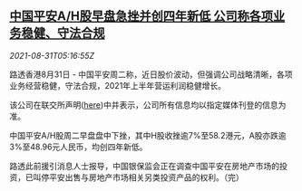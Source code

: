 <!--1630387862000-->
[中国平安A/H股早盘急挫并创四年新低 公司称各项业务稳健、守法合规](https://cn.reuters.com/article/china-pingan-stock-regs-0831-idCNKBS2FW0BZ)
------

<div><i>2021-08-31T05:16:55Z</i></div><p>路透香港8月31日 - 中国平安周二称，近日股价波动，但强调公司战略清晰，各项业务经营稳健，守法合规，2021年上半年营运利润稳健增长。</p><p>该公司在联交所声明(<a href="https://www1.hkexnews.hk/listedco/listconews/sehk/2021/0831/2021083100323_c.pdf">here</a>)中并表示，公司所有信息均以指定媒体刊登的信息为准。</p><p>中国平安A/H股周二早盘盘中下挫，其中H股收挫逾7%至58.2港元，A股亦跌逾3%至48.96元人民币，均创四年新低。</p><p>路透此前援引消息人士报导，中国银保监会正在调查中国平安在房地产市场的投资，已叫停平安出售与房地产市场相关另类投资产品的权利。（完）</p>
